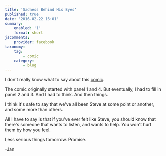 ```yaml
---
title: 'Sadness Behind His Eyes'
published: true
date: '2016-02-22 16:01'
summary:
    enabled: '1'
    format: short
jscomments:
    provider: facebook
taxonomy:
    tag:
        - comic
    category:
        - blog
---
```


I don't really know what to say about this [comic](http://drifterswithpencils.com/archive/sadness-behind-his-eyes). 

The comic originally started with panel 1 and 4. But eventually, I had to fill in panel 2 and 3. And I had to think. And then things. 

I think it's safe to say that we've all been Steve at some point or another, and some more than others. 

All I have to say is that if you've ever felt like Steve, you should know that there's someone that wants to listen, and wants to help. You won't hurt them by how you feel. 

Less serious things tomorrow. Promise. 

-Jan